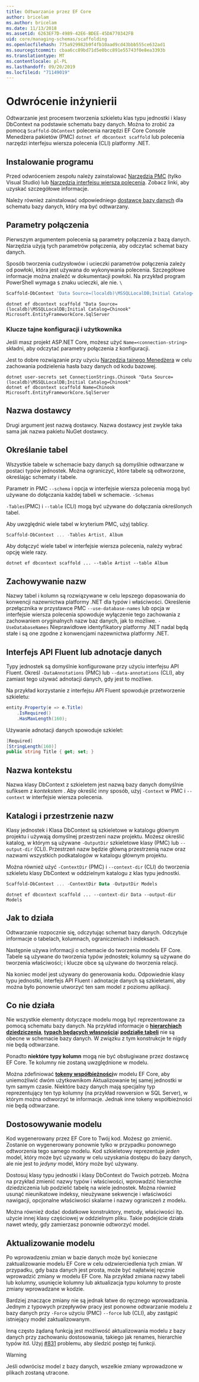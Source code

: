 ```yaml
---
title: Odtwarzanie przez EF Core
author: bricelam
ms.author: bricelam
ms.date: 11/13/2018
ms.assetid: 6263EF7D-4989-42E6-BDEE-45DA770342FB
uid: core/managing-schemas/scaffolding
ms.openlocfilehash: 775a929982b9f4fb10aad9cd43bbb555ce632ad1
ms.sourcegitcommit: cbaa6cc89bd71d5e0bcc891e55743f0e8ea3393b
ms.translationtype: MT
ms.contentlocale: pl-PL
ms.lasthandoff: 09/20/2019
ms.locfileid: "71149019"
---
```

# <a name="reverse-engineering"></a>Odwrócenie inżynierii

Odtwarzanie jest procesem tworzenia szkieletu klas typu jednostki i klasy DbContext na podstawie schematu bazy danych. Można to zrobić za pomocą `Scaffold-DbContext` polecenia narzędzi EF Core Console Menedżera pakietów (PMC) `dotnet ef dbcontext scaffold` lub polecenia narzędzi interfejsu wiersza polecenia (CLI) platformy .NET.

## <a name="installing"></a>Instalowanie programu

Przed odwróceniem zespołu należy zainstalować [Narzędzia PMC](xref:core/miscellaneous/cli/powershell) (tylko Visual Studio) lub [Narzędzia interfejsu wiersza polecenia](xref:core/miscellaneous/cli/dotnet). Zobacz linki, aby uzyskać szczegółowe informacje.

Należy również zainstalować odpowiedniego [dostawcę bazy danych](xref:core/providers/index) dla schematu bazy danych, który ma być odtwarzany.

## <a name="connection-string"></a>Parametry połączenia

Pierwszym argumentem polecenia są parametry połączenia z bazą danych. Narzędzia użyją tych parametrów połączenia, aby odczytać schemat bazy danych.

Sposób tworzenia cudzysłowów i ucieczki parametrów połączenia zależy od powłoki, która jest używana do wykonywania polecenia. Szczegółowe informacje można znaleźć w dokumentacji powłoki. Na przykład program PowerShell wymaga `$` znaku ucieczki, ale nie. `\`

``` powershell
Scaffold-DbContext 'Data Source=(localdb)\MSSQLLocalDB;Initial Catalog=Chinook' Microsoft.EntityFrameworkCore.SqlServer
```

``` Console
dotnet ef dbcontext scaffold "Data Source=(localdb)\MSSQLLocalDB;Initial Catalog=Chinook" Microsoft.EntityFrameworkCore.SqlServer
```

### <a name="configuration-and-user-secrets"></a>Klucze tajne konfiguracji i użytkownika

Jeśli masz projekt ASP.NET Core, możesz użyć `Name=<connection-string>` składni, aby odczytać parametry połączenia z konfiguracji.

Jest to dobre rozwiązanie przy użyciu [Narzędzia tajnego Menedżera](https://docs.microsoft.com/aspnet/core/security/app-secrets#secret-manager) w celu zachowania podzielenia hasła bazy danych od kodu bazowej.

``` Console
dotnet user-secrets set ConnectionStrings.Chinook "Data Source=(localdb)\MSSQLLocalDB;Initial Catalog=Chinook"
dotnet ef dbcontext scaffold Name=Chinook Microsoft.EntityFrameworkCore.SqlServer
```

## <a name="provider-name"></a>Nazwa dostawcy

Drugi argument jest nazwą dostawcy. Nazwa dostawcy jest zwykle taka sama jak nazwa pakietu NuGet dostawcy.

## <a name="specifying-tables"></a>Określanie tabel

Wszystkie tabele w schemacie bazy danych są domyślnie odtwarzane w postaci typów jednostek. Można ograniczyć, które tabele są odtworzone, określając schematy i tabele.

Parametr in PMC `--schema` i opcja w interfejsie wiersza polecenia mogą być używane do dołączania każdej tabeli w schemacie. `-Schemas`

`-Tables`(PMC) i `--table` (CLI) mogą być używane do dołączania określonych tabel.

Aby uwzględnić wiele tabel w kryterium PMC, użyj tablicy.

``` powershell
Scaffold-DbContext ... -Tables Artist, Album
```

Aby dołączyć wiele tabel w interfejsie wiersza polecenia, należy wybrać opcję wiele razy.

``` Console
dotnet ef dbcontext scaffold ... --table Artist --table Album
```

## <a name="preserving-names"></a>Zachowywanie nazw

Nazwy tabel i kolumn są rozwiązywane w celu lepszego dopasowania do konwencji nazewnictwa platformy .NET dla typów i właściwości. Określenie przełącznika w przystawce PMC `--use-database-names` lub opcja w interfejsie wiersza polecenia spowoduje wyłączenie tego zachowania z zachowaniem oryginalnych nazw baz danych, jak to możliwe. `-UseDatabaseNames` Nieprawidłowe identyfikatory platformy .NET nadal będą stałe i są one zgodne z konwencjami nazewnictwa platformy .NET.

## <a name="fluent-api-or-data-annotations"></a>Interfejs API Fluent lub adnotacje danych

Typy jednostek są domyślnie konfigurowane przy użyciu interfejsu API Fluent. Określ `-DataAnnotations` (PMC) lub `--data-annotations` (CLI), aby zamiast tego używać adnotacji danych, gdy jest to możliwe.

Na przykład korzystanie z interfejsu API Fluent spowoduje przetworzenie szkieletu:

``` csharp
entity.Property(e => e.Title)
    .IsRequired()
    .HasMaxLength(160);
```

Używanie adnotacji danych spowoduje szkielet:

``` csharp
[Required]
[StringLength(160)]
public string Title { get; set; }
```

## <a name="dbcontext-name"></a>Nazwa kontekstu

Nazwa klasy DbContext z szkieletem jest nazwą bazy danych domyślnie sufiksem z *kontekstem* . Aby określić inny sposób, użyj `-Context` w PMC i `--context` w interfejsie wiersza polecenia.

## <a name="directories-and-namespaces"></a>Katalogi i przestrzenie nazw

Klasy jednostek i Klasa DbContext są szkieletowe w katalogu głównym projektu i używają domyślnej przestrzeni nazw projektu. Możesz określić katalog, w którym są używane `-OutputDir` szkieletowe klasy (PMC) lub `--output-dir` (CLI). Przestrzeń nazw będzie główną przestrzenią nazw oraz nazwami wszystkich podkatalogów w katalogu głównym projektu.

Można również użyć `-ContextDir` (PMC) i `--context-dir` (CLI) do tworzenia szkieletu klasy DbContext w oddzielnym katalogu z klas typu jednostki.

``` powershell
Scaffold-DbContext ... -ContextDir Data -OutputDir Models
```

``` Console
dotnet ef dbcontext scaffold ... --context-dir Data --output-dir Models
```

## <a name="how-it-works"></a>Jak to działa

Odtwarzanie rozpocznie się, odczytując schemat bazy danych. Odczytuje informacje o tabelach, kolumnach, ograniczeniach i indeksach.

Następnie używa informacji o schemacie do tworzenia modelu EF Core. Tabele są używane do tworzenia typów jednostek; kolumny są używane do tworzenia właściwości; i klucze obce są używane do tworzenia relacji.

Na koniec model jest używany do generowania kodu. Odpowiednie klasy typu jednostki, interfejs API Fluent i adnotacje danych są szkieletami, aby można było ponownie utworzyć ten sam model z poziomu aplikacji.

## <a name="what-doesnt-work"></a>Co nie działa

Nie wszystkie elementy dotyczące modelu mogą być reprezentowane za pomocą schematu bazy danych. Na przykład informacje o [**hierarchiach dziedziczenia**](../modeling/inheritance.md), [**typach będących własnością**](../modeling/owned-entities.md)i [**podziałie tabeli**](../modeling/table-splitting.md) nie są obecne w schemacie bazy danych. W związku z tym konstrukcje te nigdy nie będą odtwarzane.

Ponadto **niektóre typy kolumn** mogą nie być obsługiwane przez dostawcę EF Core. Te kolumny nie zostaną uwzględnione w modelu.

Można zdefiniować [**tokeny współbieżności**](../modeling/concurrency.md)w modelu EF Core, aby uniemożliwić dwóm użytkownikom Aktualizowanie tej samej jednostki w tym samym czasie. Niektóre bazy danych mają specjalny typ reprezentujący ten typ kolumny (na przykład rowversion w SQL Server), w którym można odtworzyć te informacje. Jednak inne tokeny współbieżności nie będą odtwarzane.

## <a name="customizing-the-model"></a>Dostosowywanie modelu

Kod wygenerowany przez EF Core to Twój kod. Możesz go zmienić. Zostanie on wygenerowany ponownie tylko w przypadku ponownego odtworzenia tego samego modelu. Kod szkieletowy reprezentuje *jeden* model, który może być używany w celu uzyskania dostępu do bazy danych, ale nie jest to *jedyny* model, który może być używany.

Dostosuj klasy typu jednostki i klasy DbContext do Twoich potrzeb. Można na przykład zmienić nazwy typów i właściwości, wprowadzić hierarchie dziedziczenia lub podzielić tabelę na wiele jednostek. Można również usunąć nieunikatowe indeksy, nieużywane sekwencje i właściwości nawigacji, opcjonalne właściwości skalarne i nazwy ograniczeń z modelu.

Można również dodać dodatkowe konstruktory, metody, właściwości itp. użycie innej klasy częściowej w oddzielnym pliku. Takie podejście działa nawet wtedy, gdy zamierzasz ponownie odtworzyć model.

## <a name="updating-the-model"></a>Aktualizowanie modelu

Po wprowadzeniu zmian w bazie danych może być konieczne zaktualizowanie modelu EF Core w celu odzwierciedlenia tych zmian. W przypadku, gdy baza danych jest prosta, może być najłatwiej ręcznie wprowadzić zmiany w modelu EF Core. Na przykład zmiana nazwy tabeli lub kolumny, usunięcie kolumny lub aktualizacja typu kolumny to proste zmiany wprowadzane w kodzie.

Bardziej znaczące zmiany nie są jednak łatwe do ręcznego wprowadzania. Jednym z typowych przepływów pracy jest ponowne odtwarzanie modelu z bazy danych przy `-Force` użyciu (PMC) `--force` lub (CLI), aby zastąpić istniejący model zaktualizowanym.

Inną często żądaną funkcją jest możliwość aktualizowania modelu z bazy danych przy zachowaniu dostosowania, takiego jak renames, hierarchie typów itd. Użyj [#831](https://github.com/aspnet/EntityFrameworkCore/issues/831) problemu, aby śledzić postęp tej funkcji.

> [!WARNING]
> Jeśli odwrócisz model z bazy danych, wszelkie zmiany wprowadzone w plikach zostaną utracone.
